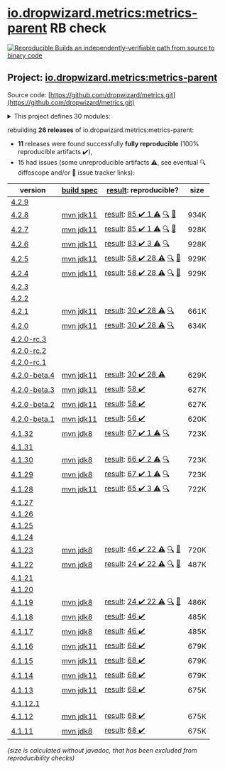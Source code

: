 [io.dropwizard.metrics:metrics-parent](https://search.maven.org/artifact/io.dropwizard.metrics/metrics-parent/) RB check
=======

[![Reproducible Builds](https://reproducible-builds.org/images/logos/rb.svg) an independently-verifiable path from source to binary code](https://reproducible-builds.org/)

## Project: [io.dropwizard.metrics:metrics-parent](https://search.maven.org/artifact/io.dropwizard.metrics/metrics-parent/)

Source code: [https://github.com/dropwizard/metrics.git](https://github.com/dropwizard/metrics.git)

<details><summary>This project defines 30 modules:</summary>

* [io.dropwizard.metrics:metrics-annotation](https://search.maven.org/artifact/io.dropwizard.metrics/metrics-annotation/)
* [io.dropwizard.metrics:metrics-bom](https://search.maven.org/artifact/io.dropwizard.metrics/metrics-bom/)
* [io.dropwizard.metrics:metrics-caffeine](https://search.maven.org/artifact/io.dropwizard.metrics/metrics-caffeine/)
* [io.dropwizard.metrics:metrics-caffeine3](https://search.maven.org/artifact/io.dropwizard.metrics/metrics-caffeine3/)
* [io.dropwizard.metrics:metrics-collectd](https://search.maven.org/artifact/io.dropwizard.metrics/metrics-collectd/)
* [io.dropwizard.metrics:metrics-core](https://search.maven.org/artifact/io.dropwizard.metrics/metrics-core/)
* [io.dropwizard.metrics:metrics-ehcache](https://search.maven.org/artifact/io.dropwizard.metrics/metrics-ehcache/)
* [io.dropwizard.metrics:metrics-graphite](https://search.maven.org/artifact/io.dropwizard.metrics/metrics-graphite/)
* [io.dropwizard.metrics:metrics-healthchecks](https://search.maven.org/artifact/io.dropwizard.metrics/metrics-healthchecks/)
* [io.dropwizard.metrics:metrics-httpasyncclient](https://search.maven.org/artifact/io.dropwizard.metrics/metrics-httpasyncclient/)
* [io.dropwizard.metrics:metrics-httpclient](https://search.maven.org/artifact/io.dropwizard.metrics/metrics-httpclient/)
* [io.dropwizard.metrics:metrics-httpclient5](https://search.maven.org/artifact/io.dropwizard.metrics/metrics-httpclient5/)
* [io.dropwizard.metrics:metrics-jakarta-servlet](https://search.maven.org/artifact/io.dropwizard.metrics/metrics-jakarta-servlet/)
* [io.dropwizard.metrics:metrics-jakarta-servlets](https://search.maven.org/artifact/io.dropwizard.metrics/metrics-jakarta-servlets/)
* [io.dropwizard.metrics:metrics-jcache](https://search.maven.org/artifact/io.dropwizard.metrics/metrics-jcache/)
* [io.dropwizard.metrics:metrics-jdbi](https://search.maven.org/artifact/io.dropwizard.metrics/metrics-jdbi/)
* [io.dropwizard.metrics:metrics-jdbi3](https://search.maven.org/artifact/io.dropwizard.metrics/metrics-jdbi3/)
* [io.dropwizard.metrics:metrics-jersey2](https://search.maven.org/artifact/io.dropwizard.metrics/metrics-jersey2/)
* [io.dropwizard.metrics:metrics-jersey3](https://search.maven.org/artifact/io.dropwizard.metrics/metrics-jersey3/)
* [io.dropwizard.metrics:metrics-jetty10](https://search.maven.org/artifact/io.dropwizard.metrics/metrics-jetty10/)
* [io.dropwizard.metrics:metrics-jetty11](https://search.maven.org/artifact/io.dropwizard.metrics/metrics-jetty11/)
* [io.dropwizard.metrics:metrics-jetty9](https://search.maven.org/artifact/io.dropwizard.metrics/metrics-jetty9/)
* [io.dropwizard.metrics:metrics-jmx](https://search.maven.org/artifact/io.dropwizard.metrics/metrics-jmx/)
* [io.dropwizard.metrics:metrics-json](https://search.maven.org/artifact/io.dropwizard.metrics/metrics-json/)
* [io.dropwizard.metrics:metrics-jvm](https://search.maven.org/artifact/io.dropwizard.metrics/metrics-jvm/)
* [io.dropwizard.metrics:metrics-log4j2](https://search.maven.org/artifact/io.dropwizard.metrics/metrics-log4j2/)
* [io.dropwizard.metrics:metrics-logback](https://search.maven.org/artifact/io.dropwizard.metrics/metrics-logback/)
* [io.dropwizard.metrics:metrics-parent](https://search.maven.org/artifact/io.dropwizard.metrics/metrics-parent/)
* [io.dropwizard.metrics:metrics-servlet](https://search.maven.org/artifact/io.dropwizard.metrics/metrics-servlet/)
* [io.dropwizard.metrics:metrics-servlets](https://search.maven.org/artifact/io.dropwizard.metrics/metrics-servlets/)
</details>

rebuilding **26 releases** of io.dropwizard.metrics:metrics-parent:
- **11** releases were found successfully **fully reproducible** (100% reproducible artifacts :heavy_check_mark:),
- 15 had issues (some unreproducible artifacts :warning:, see eventual :mag: diffoscope and/or :memo: issue tracker links):

| version | [build spec](/BUILDSPEC.md) | [result](https://reproducible-builds.org/docs/jvm/): reproducible? | size |
| -- | --------- | ------ | -- |
| [4.2.9](https://search.maven.org/artifact/io.dropwizard.metrics/metrics-parent/4.2.9/pom) | | | |
| [4.2.8](https://search.maven.org/artifact/io.dropwizard.metrics/metrics-parent/4.2.8/pom) | [mvn jdk11](dropwizard-metrics-4.2.8.buildspec) | [result](metrics-parent-4.2.8.buildinfo): [85 :heavy_check_mark:  1 :warning:](metrics-parent-4.2.8.buildcompare) [:mag:](metrics-parent-4.2.8.diffoscope) [:memo:](https://github.com/dropwizard/metrics/pull/2601) | 934K |
| [4.2.7](https://search.maven.org/artifact/io.dropwizard.metrics/metrics-parent/4.2.7/pom) | [mvn jdk11](dropwizard-metrics-4.2.7.buildspec) | [result](metrics-parent-4.2.7.buildinfo): [85 :heavy_check_mark:  1 :warning:](metrics-parent-4.2.7.buildcompare) [:mag:](metrics-parent-4.2.7.diffoscope) [:memo:](https://issues.apache.org/jira/browse/FELIX-6496) | 928K |
| [4.2.6](https://search.maven.org/artifact/io.dropwizard.metrics/metrics-parent/4.2.6/pom) | [mvn jdk11](dropwizard-metrics-4.2.6.buildspec) | [result](metrics-parent-4.2.6.buildinfo): [83 :heavy_check_mark:  3 :warning:](metrics-parent-4.2.6.buildcompare) [:mag:](metrics-parent-4.2.6.diffoscope) | 928K |
| [4.2.5](https://search.maven.org/artifact/io.dropwizard.metrics/metrics-parent/4.2.5/pom) | [mvn jdk11](dropwizard-metrics-4.2.5.buildspec) | [result](metrics-parent-4.2.5.buildinfo): [58 :heavy_check_mark:  28 :warning:](metrics-parent-4.2.5.buildcompare) [:mag:](metrics-parent-4.2.5.diffoscope) [:memo:](https://issues.apache.org/jira/browse/FELIX-6404) | 929K |
| [4.2.4](https://search.maven.org/artifact/io.dropwizard.metrics/metrics-parent/4.2.4/pom) | [mvn jdk11](dropwizard-metrics-4.2.4.buildspec) | [result](metrics-parent-4.2.4.buildinfo): [58 :heavy_check_mark:  28 :warning:](metrics-parent-4.2.4.buildcompare) [:mag:](metrics-parent-4.2.4.diffoscope) [:memo:](https://issues.apache.org/jira/browse/FELIX-6404) | 929K |
| [4.2.3](https://search.maven.org/artifact/io.dropwizard.metrics/metrics-parent/4.2.3/pom) | | | |
| [4.2.2](https://search.maven.org/artifact/io.dropwizard.metrics/metrics-parent/4.2.2/pom) | | | |
| [4.2.1](https://search.maven.org/artifact/io.dropwizard.metrics/metrics-parent/4.2.1/pom) | [mvn jdk11](dropwizard-metrics-4.2.1.buildspec) | [result](metrics-parent-4.2.1.buildinfo): [30 :heavy_check_mark:  28 :warning:](metrics-parent-4.2.1.buildcompare) [:mag:](metrics-parent-4.2.1.diffoscope) | 661K |
| [4.2.0](https://search.maven.org/artifact/io.dropwizard.metrics/metrics-parent/4.2.0/pom) | [mvn jdk11](dropwizard-metrics-4.2.0.buildspec) | [result](metrics-parent-4.2.0.buildinfo): [30 :heavy_check_mark:  28 :warning:](metrics-parent-4.2.0.buildcompare) [:mag:](metrics-parent-4.2.0.diffoscope) | 634K |
| [4.2.0-rc.3](https://search.maven.org/artifact/io.dropwizard.metrics/metrics-parent/4.2.0-rc.3/pom) | | | |
| [4.2.0-rc.2](https://search.maven.org/artifact/io.dropwizard.metrics/metrics-parent/4.2.0-rc.2/pom) | | | |
| [4.2.0-rc.1](https://search.maven.org/artifact/io.dropwizard.metrics/metrics-parent/4.2.0-rc.1/pom) | | | |
| [4.2.0-beta.4](https://search.maven.org/artifact/io.dropwizard.metrics/metrics-parent/4.2.0-beta.4/pom) | [mvn jdk11](dropwizard-metrics-4.2.0-beta.4.buildspec) | [result](metrics-parent-4.2.0-beta.4.buildinfo): [30 :heavy_check_mark:  28 :warning:](metrics-parent-4.2.0-beta.4.buildcompare) | 629K |
| [4.2.0-beta.3](https://search.maven.org/artifact/io.dropwizard.metrics/metrics-parent/4.2.0-beta.3/pom) | [mvn jdk11](dropwizard-metrics-4.2.0-beta.3.buildspec) | [result](metrics-servlets-4.2.0-beta.3.buildinfo): [58 :heavy_check_mark: ](metrics-servlets-4.2.0-beta.3.buildcompare) | 627K |
| [4.2.0-beta.2](https://search.maven.org/artifact/io.dropwizard.metrics/metrics-parent/4.2.0-beta.2/pom) | [mvn jdk11](dropwizard-metrics-4.2.0-beta.2.buildspec) | [result](metrics-servlets-4.2.0-beta.2.buildinfo): [58 :heavy_check_mark: ](metrics-servlets-4.2.0-beta.2.buildcompare) | 627K |
| [4.2.0-beta.1](https://search.maven.org/artifact/io.dropwizard.metrics/metrics-parent/4.2.0-beta.1/pom) | [mvn jdk11](dropwizard-metrics-4.2.0-beta.1.buildspec) | [result](metrics-servlets-4.2.0-beta.1.buildinfo): [56 :heavy_check_mark: ](metrics-servlets-4.2.0-beta.1.buildcompare) | 620K |
| [4.1.32](https://search.maven.org/artifact/io.dropwizard.metrics/metrics-parent/4.1.32/pom) | [mvn jdk8](dropwizard-metrics-4.1.32.buildspec) | [result](metrics-parent-4.1.32.buildinfo): [67 :heavy_check_mark:  1 :warning:](metrics-parent-4.1.32.buildcompare) [:mag:](metrics-parent-4.1.32.diffoscope) | 723K |
| [4.1.31](https://search.maven.org/artifact/io.dropwizard.metrics/metrics-parent/4.1.31/pom) | | | |
| [4.1.30](https://search.maven.org/artifact/io.dropwizard.metrics/metrics-parent/4.1.30/pom) | [mvn jdk8](dropwizard-metrics-4.1.30.buildspec) | [result](metrics-parent-4.1.30.buildinfo): [66 :heavy_check_mark:  2 :warning:](metrics-parent-4.1.30.buildcompare) [:mag:](metrics-parent-4.1.30.diffoscope) | 723K |
| [4.1.29](https://search.maven.org/artifact/io.dropwizard.metrics/metrics-parent/4.1.29/pom) | [mvn jdk8](dropwizard-metrics-4.1.29.buildspec) | [result](metrics-parent-4.1.29.buildinfo): [67 :heavy_check_mark:  1 :warning:](metrics-parent-4.1.29.buildcompare) [:mag:](metrics-parent-4.1.29.diffoscope) | 723K |
| [4.1.28](https://search.maven.org/artifact/io.dropwizard.metrics/metrics-parent/4.1.28/pom) | [mvn jdk11](dropwizard-metrics-4.1.28.buildspec) | [result](metrics-parent-4.1.28.buildinfo): [65 :heavy_check_mark:  3 :warning:](metrics-parent-4.1.28.buildcompare) [:mag:](metrics-parent-4.1.28.diffoscope) | 722K |
| [4.1.27](https://search.maven.org/artifact/io.dropwizard.metrics/metrics-parent/4.1.27/pom) | | | |
| [4.1.26](https://search.maven.org/artifact/io.dropwizard.metrics/metrics-parent/4.1.26/pom) | | | |
| [4.1.25](https://search.maven.org/artifact/io.dropwizard.metrics/metrics-parent/4.1.25/pom) | | | |
| [4.1.24](https://search.maven.org/artifact/io.dropwizard.metrics/metrics-parent/4.1.24/pom) | | | |
| [4.1.23](https://search.maven.org/artifact/io.dropwizard.metrics/metrics-parent/4.1.23/pom) | [mvn jdk8](dropwizard-metrics-4.1.23.buildspec) | [result](metrics-servlets-4.1.23.buildinfo): [46 :heavy_check_mark:  22 :warning:](metrics-servlets-4.1.23.buildcompare) [:mag:](metrics-parent-4.1.23.diffoscope) [:memo:](https://issues.apache.org/jira/browse/FELIX-6404) | 720K |
| [4.1.22](https://search.maven.org/artifact/io.dropwizard.metrics/metrics-parent/4.1.22/pom) | [mvn jdk8](dropwizard-metrics-4.1.22.buildspec) | [result](metrics-servlets-4.1.22.buildinfo): [24 :heavy_check_mark:  22 :warning:](metrics-servlets-4.1.22.buildcompare) [:mag:](metrics-parent-4.1.22.diffoscope) [:memo:](https://issues.apache.org/jira/browse/FELIX-6404) | 487K |
| [4.1.21](https://search.maven.org/artifact/io.dropwizard.metrics/metrics-parent/4.1.21/pom) | | | |
| [4.1.20](https://search.maven.org/artifact/io.dropwizard.metrics/metrics-parent/4.1.20/pom) | | | |
| [4.1.19](https://search.maven.org/artifact/io.dropwizard.metrics/metrics-parent/4.1.19/pom) | [mvn jdk8](dropwizard-metrics-4.1.19.buildspec) | [result](metrics-servlets-4.1.19.buildinfo): [24 :heavy_check_mark:  22 :warning:](metrics-servlets-4.1.19.buildcompare) [:mag:](https://github.com/jvm-repo-rebuild/reproducible-central/blob/master/content/io/dropwizard/metrics/dropwizard-metrics-4.1.19.diffoscope) [:memo:](https://issues.apache.org/jira/browse/FELIX-6404) | 486K |
| [4.1.18](https://search.maven.org/artifact/io.dropwizard.metrics/metrics-parent/4.1.18/pom) | [mvn jdk8](dropwizard-metrics-4.1.18.buildspec) | [result](metrics-servlets-4.1.18.buildinfo): [46 :heavy_check_mark: ](metrics-servlets-4.1.18.buildcompare) | 485K |
| [4.1.17](https://search.maven.org/artifact/io.dropwizard.metrics/metrics-parent/4.1.17/pom) | [mvn jdk8](dropwizard-metrics-4.1.17.buildspec) | [result](metrics-servlets-4.1.17.buildinfo): [46 :heavy_check_mark: ](metrics-servlets-4.1.17.buildcompare) | 485K |
| [4.1.16](https://search.maven.org/artifact/io.dropwizard.metrics/metrics-parent/4.1.16/pom) | [mvn jdk11](dropwizard-metrics-4.1.16.buildspec) | [result](metrics-servlets-4.1.16.buildinfo): [68 :heavy_check_mark: ](metrics-servlets-4.1.16.buildcompare) | 679K |
| [4.1.15](https://search.maven.org/artifact/io.dropwizard.metrics/metrics-parent/4.1.15/pom) | [mvn jdk11](dropwizard-metrics-4.1.15.buildspec) | [result](metrics-servlets-4.1.15.buildinfo): [68 :heavy_check_mark: ](metrics-servlets-4.1.15.buildcompare) | 679K |
| [4.1.14](https://search.maven.org/artifact/io.dropwizard.metrics/metrics-parent/4.1.14/pom) | [mvn jdk11](dropwizard-metrics-4.1.14.buildspec) | [result](metrics-servlets-4.1.14.buildinfo): [68 :heavy_check_mark: ](metrics-servlets-4.1.14.buildcompare) | 679K |
| [4.1.13](https://search.maven.org/artifact/io.dropwizard.metrics/metrics-parent/4.1.13/pom) | [mvn jdk11](dropwizard-metrics-4.1.13.buildspec) | [result](metrics-servlets-4.1.13.buildinfo): [68 :heavy_check_mark: ](metrics-servlets-4.1.13.buildcompare) | 675K |
| [4.1.12.1](https://search.maven.org/artifact/io.dropwizard.metrics/metrics-parent/4.1.12.1/pom) | | | |
| [4.1.12](https://search.maven.org/artifact/io.dropwizard.metrics/metrics-parent/4.1.12/pom) | [mvn jdk11](dropwizard-metrics-4.1.12.buildspec) | [result](metrics-servlets-4.1.12.buildinfo): [68 :heavy_check_mark: ](metrics-servlets-4.1.12.buildcompare) | 675K |
| [4.1.11](https://search.maven.org/artifact/io.dropwizard.metrics/metrics-parent/4.1.11/pom) | [mvn jdk8](dropwizard-metrics-4.1.11.buildspec) | [result](metrics-servlets-4.1.11.buildinfo): [68 :heavy_check_mark: ](metrics-servlets-4.1.11.buildcompare) | 675K |

<i>(size is calculated without javadoc, that has been excluded from reproducibility checks)</i>
